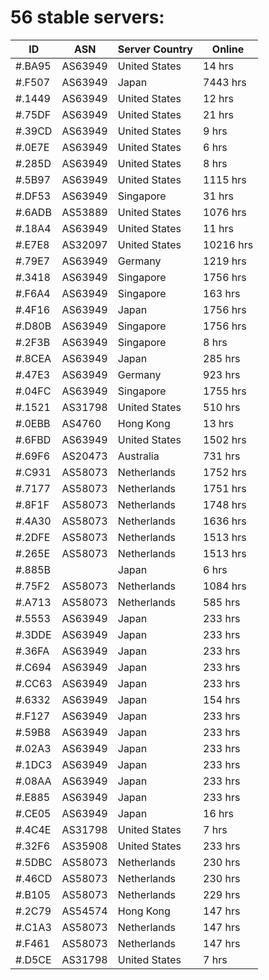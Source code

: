 # 56 stable servers:

| ID | ASN | Server Country | Online |
| ------ | ------ | ------ | ------ |
| #.BA95 | AS63949 | United States | 14 hrs |
| #.F507 | AS63949 | Japan | 7443 hrs |
| #.1449 | AS63949 | United States | 12 hrs |
| #.75DF | AS63949 | United States | 21 hrs |
| #.39CD | AS63949 | United States | 9 hrs |
| #.0E7E | AS63949 | United States | 6 hrs |
| #.285D | AS63949 | United States | 8 hrs |
| #.5B97 | AS63949 | United States | 1115 hrs |
| #.DF53 | AS63949 | Singapore | 31 hrs |
| #.6ADB | AS53889 | United States | 1076 hrs |
| #.18A4 | AS63949 | United States | 11 hrs |
| #.E7E8 | AS32097 | United States | 10216 hrs |
| #.79E7 | AS63949 | Germany | 1219 hrs |
| #.3418 | AS63949 | Singapore | 1756 hrs |
| #.F6A4 | AS63949 | Singapore | 163 hrs |
| #.4F16 | AS63949 | Japan | 1756 hrs |
| #.D80B | AS63949 | Singapore | 1756 hrs |
| #.2F3B | AS63949 | Singapore | 8 hrs |
| #.8CEA | AS63949 | Japan | 285 hrs |
| #.47E3 | AS63949 | Germany | 923 hrs |
| #.04FC | AS63949 | Singapore | 1755 hrs |
| #.1521 | AS31798 | United States | 510 hrs |
| #.0EBB | AS4760 | Hong Kong | 13 hrs |
| #.6FBD | AS63949 | United States | 1502 hrs |
| #.69F6 | AS20473 | Australia | 731 hrs |
| #.C931 | AS58073 | Netherlands | 1752 hrs |
| #.7177 | AS58073 | Netherlands | 1751 hrs |
| #.8F1F | AS58073 | Netherlands | 1748 hrs |
| #.4A30 | AS58073 | Netherlands | 1636 hrs |
| #.2DFE | AS58073 | Netherlands | 1513 hrs |
| #.265E | AS58073 | Netherlands | 1513 hrs |
| #.885B |  | Japan | 6 hrs |
| #.75F2 | AS58073 | Netherlands | 1084 hrs |
| #.A713 | AS58073 | Netherlands | 585 hrs |
| #.5553 | AS63949 | Japan | 233 hrs |
| #.3DDE | AS63949 | Japan | 233 hrs |
| #.36FA | AS63949 | Japan | 233 hrs |
| #.C694 | AS63949 | Japan | 233 hrs |
| #.CC63 | AS63949 | Japan | 233 hrs |
| #.6332 | AS63949 | Japan | 154 hrs |
| #.F127 | AS63949 | Japan | 233 hrs |
| #.59B8 | AS63949 | Japan | 233 hrs |
| #.02A3 | AS63949 | Japan | 233 hrs |
| #.1DC3 | AS63949 | Japan | 233 hrs |
| #.08AA | AS63949 | Japan | 233 hrs |
| #.E885 | AS63949 | Japan | 233 hrs |
| #.CE05 | AS63949 | Japan | 16 hrs |
| #.4C4E | AS31798 | United States | 7 hrs |
| #.32F6 | AS35908 | United States | 233 hrs |
| #.5DBC | AS58073 | Netherlands | 230 hrs |
| #.46CD | AS58073 | Netherlands | 230 hrs |
| #.B105 | AS58073 | Netherlands | 229 hrs |
| #.2C79 | AS54574 | Hong Kong | 147 hrs |
| #.C1A3 | AS58073 | Netherlands | 147 hrs |
| #.F461 | AS58073 | Netherlands | 147 hrs |
| #.D5CE | AS31798 | United States | 7 hrs |

